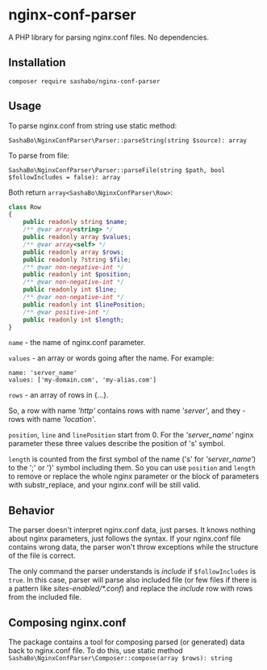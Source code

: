 # nginx-conf-parser

A PHP library for parsing nginx.conf files. No dependencies.

## Installation

`composer require sashabo/nginx-conf-parser`

## Usage

To parse nginx.conf from string use static method:

`SashaBo\NginxConfParser\Parser::parseString(string $source): array`

To parse from file:

`SashaBo\NginxConfParser\Parser::parseFile(string $path, bool $followIncludes = false): array`

Both return ```array<SashaBo\NginxConfParser\Row>```:

```php
class Row
{
    public readonly string $name;
    /** @var array<string> */
    public readonly array $values;
    /** @var array<self> */
    public readonly array $rows;
    public readonly ?string $file;
    /** @var non-negative-int */
    public readonly int $position;
    /** @var non-negative-int */
    public readonly int $line;
    /** @var non-negative-int */
    public readonly int $linePosition;
    /** @var positive-int */
    public readonly int $length;
}
```

`name` - the name of nginx.conf parameter.

`values` - an array or words going after the name. For example:

```
name: 'server_name'
values: ['my-domain.com', 'my-alias.com']
```

`rows` - an array of rows in {...}. 

So, a row with name *'http'* contains rows with name *'server'*, and they -
rows with name *'location'*.

`position`, `line` and `linePosition` start from 0. For the *'server_name'* 
nginx parameter these three values describe the position of 's' symbol.

`length` is counted from the first symbol of the name ('s' for 
*'server_name'*) to the ';' or '}' symbol including them. So you can use 
`position` and `length` to remove or replace the whole nginx parameter or 
the block of parameters with substr_replace, and your nginx.conf will be 
still valid.

## Behavior

The parser doesn't interpret nginx.conf data, just parses. 
It knows nothing about nginx parameters, just follows the syntax.
If your nginx.conf file contains wrong data, the parser won't throw 
exceptions while the structure of the file is correct.

The only command the parser understands is *include* if `$followIncludes`
is `true`. In this case, parser will parse also included file (or few files 
if there is a pattern like *sites-enabled/\*.conf*) and replace the 
*include* row with rows from the included file.

## Composing nginx.conf

The package contains a tool for composing parsed (or generated) data back
to nginx.conf file. To do this, use static method
`SashaBo\NginxConfParser\Composer::compose(array $rows): string`



